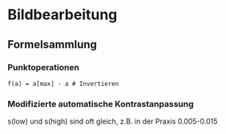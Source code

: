 # Bildbearbeitung
## Formelsammlung


### Punktoperationen
```
f(a) = a[max] - a # Invertieren
```

### Modifizierte automatische Kontrastanpassung
s(low) und s(high) sind oft gleich, z.B. in der Praxis 0.005-0.015
